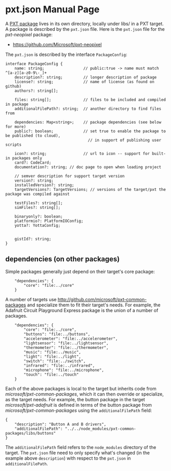 # pxt.json Manual Page

A [PXT package](/packages) lives in its own directory, locally under libs/ in a PXT target. A package
is described by the `pxt.json` file. Here is the `pxt.json` file for the *pxt-neopixel* package:

* https://github.com/Microsoft/pxt-neopixel

The `pxt.json` is described by the interface `PackageConfig`:

```typescript-ignore
interface PackageConfig {
    name: string;                 // public:true -> name must match ^[a-z][a-z0-9\-_]+
    description?: string;         // longer description of package
    license?: string;             // name of license (as found on github)
    authors?: string[];      
    
    files: string[];              // files to be included and compiled in package
    additionalFilePath?: string;  // another directory to find files from
    
    dependencies: Map<string>;    // package dependencies (see below for more)
    public?: boolean;             // set true to enable the package to be published (to cloud),
                                    // in support of publishing user scripts

    icon?: string;                // url to icon -- support for built-in packages only
    card?: CodeCard;
    documentation?: string; // doc page to open when loading project

    // semver description for support target version
    version?: string;
    installedVersion?: string;
    targetVersions?: TargetVersions; // versions of the target/pxt the package was compiled against

    testFiles?: string[];
    simFiles?: string[];

    binaryonly?: boolean;
    platformio?: PlatformIOConfig;
    yotta?: YottaConfig;


    gistId?: string;
}
```

## dependencies (on other packages)

Simple packages generally just depend on their target's core package:
```typescript-ignore
    "dependencies": {
        "core": "file:../core"
    }
```

A number of targets use http://github.com/microsoft/pxt-common-packages and specialize 
them to fit their target's needs. For example, the Adafruit Circuit Playground Express
package is the union of a number of packages. 

```typescript-ignore
    "dependencies": {
        "core": "file:../core",
        "buttons": "file:../buttons",
        "accelerometer": "file:../accelerometer",
        "lightsensor": "file:../lightsensor",
        "thermometer": "file:../thermometer",
        "music": "file:../music",
        "light": "file:../light",
        "switch": "file:../switch",
        "infrared": "file:../infrared",
        "microphone": "file:../microphone",
        "touch": "file:../touch"
    }
```

Each of the above packages is local to the target but inherits code from *microsoft/pxt-common-packages*, 
which it can then override or specialize, as the target needs. For example, the button package
in the target *microsoft/pxt-adafruit* is defined in terms of the button package from 
*microsoft/pxt-common-packages* using the `additionalFilePath` field:
```typescript-ignore
{
    "description": "Button A and B drivers",
    "additionalFilePath": "../../node_modules/pxt-common-packages/libs/buttons"
}
```
The `additionalFilePath` field refers to the `node_modules` directory of the target.
The `pxt.json` file need to only specify what's changed (in the example above `description`)
with respect to the `pxt.json` in `additionalFilePath`.

